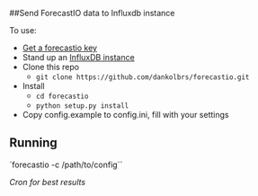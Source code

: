 ##Send ForecastIO data to Influxdb instance

To use:
* [Get a forecastio key](https://developer.forecast.io/)
* Stand up an [InfluxDB instance](https://www.influxdata.com/)
* Clone this repo
  * `git clone https://github.com/dankolbrs/forecastio.git`
* Install
  * `cd forecastio`
  * `python setup.py install`
* Copy config.example to config.ini, fill with your settings

## Running
`forecastio -c /path/to/config``

*Cron for best results*